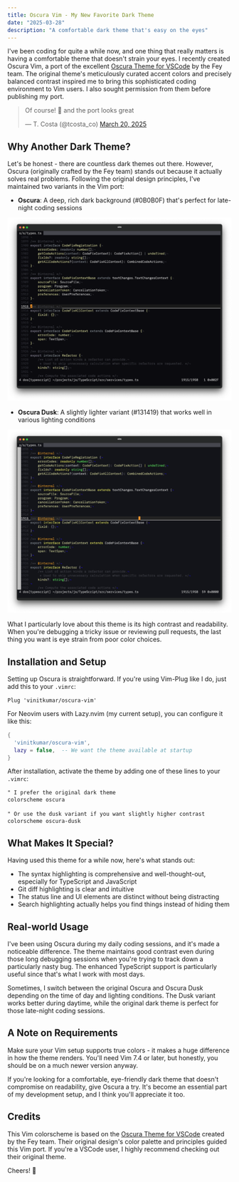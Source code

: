 ```yaml
---
title: Oscura Vim - My New Favorite Dark Theme
date: "2025-03-28"
description: "A comfortable dark theme that's easy on the eyes"
---
```


I've been coding for quite a while now, and one thing that really matters is having a comfortable theme that doesn't strain your eyes. I recently created Oscura Vim, a port of the excellent [Oscura Theme for VSCode](https://marketplace.visualstudio.com/items?itemName=Fey.oscura) by the Fey team. The original theme's meticulously curated accent colors and precisely balanced contrast inspired me to bring this sophisticated coding environment to Vim users. I also sought permission from them before publishing my port. 

<blockquote class="twitter-tweet"><p lang="en" dir="ltr">Of course! 🤝 and the port looks great</p>&mdash; T. Costa (@tcosta_co) <a href="https://twitter.com/tcosta_co/status/1902719689903534386?ref_src=twsrc%5Etfw">March 20, 2025</a></blockquote> <script async src="https://platform.twitter.com/widgets.js" charset="utf-8"></script>

## Why Another Dark Theme?

Let's be honest - there are countless dark themes out there. However, Oscura (originally crafted by the Fey team) stands out because it actually solves real problems. Following the original design principles, I've maintained two variants in the Vim port:

- **Oscura**: A deep, rich dark background (#0B0B0F) that's perfect for late-night coding sessions

![oscura](../../assets/nvim2.png)

- **Oscura Dusk**: A slightly lighter variant (#131419) that works well in various lighting conditions

![oscura-dusk](../../assets/nvim3.png)

What I particularly love about this theme is its high contrast and readability. When you're debugging a tricky issue or reviewing pull requests, the last thing you want is eye strain from poor color choices.

## Installation and Setup

Setting up Oscura is straightforward. If you're using Vim-Plug like I do, just add this to your `.vimrc`:

```vim
Plug 'vinitkumar/oscura-vim'
```

For Neovim users with Lazy.nvim (my current setup), you can configure it like this:

```lua
{
  'vinitkumar/oscura-vim',
  lazy = false,  -- We want the theme available at startup
}
```

After installation, activate the theme by adding one of these lines to your `.vimrc`:

```vim
" I prefer the original dark theme
colorscheme oscura

" Or use the dusk variant if you want slightly higher contrast
colorscheme oscura-dusk
```

## What Makes It Special?

Having used this theme for a while now, here's what stands out:

- The syntax highlighting is comprehensive and well-thought-out, especially for TypeScript and JavaScript
- Git diff highlighting is clear and intuitive
- The status line and UI elements are distinct without being distracting
- Search highlighting actually helps you find things instead of hiding them

## Real-world Usage

I've been using Oscura during my daily coding sessions, and it's made a noticeable difference. The theme maintains good contrast even during those long debugging sessions when you're trying to track down a particularly nasty bug. The enhanced TypeScript support is particularly useful since that's what I work with most days.

Sometimes, I switch between the original Oscura and Oscura Dusk depending on the time of day and lighting conditions. The Dusk variant works better during daytime, while the original dark theme is perfect for those late-night coding sessions.

## A Note on Requirements

Make sure your Vim setup supports true colors - it makes a huge difference in how the theme renders. You'll need Vim 7.4 or later, but honestly, you should be on a much newer version anyway.

If you're looking for a comfortable, eye-friendly dark theme that doesn't compromise on readability, give Oscura a try. It's become an essential part of my development setup, and I think you'll appreciate it too.

## Credits

This Vim colorscheme is based on the [Oscura Theme for VSCode](https://marketplace.visualstudio.com/items?itemName=Fey.oscura) created by the Fey team. Their original design's color palette and principles guided this Vim port. If you're a VSCode user, I highly recommend checking out their original theme.

Cheers! 🤘 